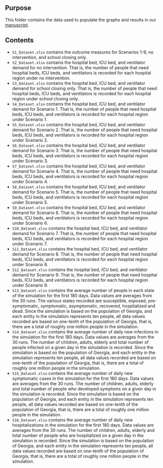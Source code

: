 ## Purpose 

This folder contains the data used to populate the graphs and results in our [manuscript](https://github.gatech.edu/jasplund3/corona19GA/blob/master/Manuscript/Community-level%20Covid-19%20Case%20Measurement%20and%20Intervention%20Version%201.pdf).

## Contents

* `S1_Dataset.xlsx` contains the outcome measures for Scenarios 1-9, no intervention, and school closing only. 
* `S2_Dataset.xlsx` contains the hospital bed, ICU bed, and ventilator demand for no intervention. That is, the number of people that need hospital beds, ICU beds, and ventilators is recorded for each hospital region under no intervention.
* `S3_Dataset.xlsx` contains the hospital bed, ICU bed, and ventilator demand for school closing only. That is, the number of people that need hospital beds, ICU beds, and ventilators is recorded for each hospital region under school closing only.
* `S4_Dataset.xlsx` contains the hospital bed, ICU bed, and ventilator demand for Scenario 1. That is, the number of people that need hospital beds, ICU beds, and ventilators is recorded for each hospital region under Scenario 1.
* `S5_Dataset.xlsx` contains the hospital bed, ICU bed, and ventilator demand for Scenario 2. That is, the number of people that need hospital beds, ICU beds, and ventilators is recorded for each hospital region under Scenario 2.
* `S6_Dataset.xlsx` contains the hospital bed, ICU bed, and ventilator demand for Scenario 3. That is, the number of people that need hospital beds, ICU beds, and ventilators is recorded for each hospital region under Scenario 3. 
* `S7_Dataset.xlsx` contains the hospital bed, ICU bed, and ventilator demand for Scenario 4. That is, the number of people that need hospital beds, ICU beds, and ventilators is recorded for each hospital region under Scenario 4.
* `S8_Dataset.xlsx` contains the hospital bed, ICU bed, and ventilator demand for Scenario 5. That is, the number of people that need hospital beds, ICU beds, and ventilators is recorded for each hospital region under Scenario 5.
* `S9_Dataset.xlsx` contains the hospital bed, ICU bed, and ventilator demand for Scenario 6. That is, the number of people that need hospital beds, ICU beds, and ventilators is recorded for each hospital region under Scenario 6.
* `S10_Dataset.xlsx` contains the hospital bed, ICU bed, and ventilator demand for Scenario 7. That is, the number of people that need hospital beds, ICU beds, and ventilators is recorded for each hospital region under Scenario 7.
* `S11_Dataset.xlsx` contains the hospital bed, ICU bed, and ventilator demand for Scenario 8. That is, the number of people that need hospital beds, ICU beds, and ventilators is recorded for each hospital region under Scenario 8.
* `S12_Dataset.xlsx` contains the hospital bed, ICU bed, and ventilator demand for Scenario 9. That is, the number of people that need hospital beds, ICU beds, and ventilators is recorded for each hospital region under Scenario 9.
* `S13_Dataset.xlsx` contains the average number of people in each state of the simulation for the first 180 days. Data values are averages from the 30 runs. The various states recorded are susceptible, exposed, pre-symptomatic, symptomatic, asymptomatic, recovered, hospitalized and dead. Since the simulation is based on the population of Georgia, and each entity in the simulation represents ten people, all data values recorded are based on one-tenth of the population of Georgia, that is, there are a total of roughly one million people in the simulation. 
* `S14_Dataset.xlsx` contains the average number of daily new infections in the simulation for the first 180 days. Data values are averages from the 30 runs. The number of children, adults, elderly and total number of people infected on a given day in the simulation is recorded. Since the simulation is based on the population of Georgia, and each entity in the simulation represents ten people, all data values recorded are based on one-tenth of the population of Georgia, that is, there are a total of roughly one million people in the simulation. 
* `S15_Dataset.xlsx` contains the average number of daily new symptomatic cases in the simulation for the first 180 days. Data values are averages from the 30 runs. The number of children, adults, elderly and total number of people who developed symptoms on a given day in the simulation is recorded. Since the simulation is based on the population of Georgia, and each entity in the simulation represents ten people, all data values recorded are based on one-tenth of the population of Georgia, that is, there are a total of roughly one million people in the simulation. 
* `S16_Dataset.xlsx` contains the average number of daily new hospitalizations in the simulation for the first 180 days. Data values are averages from the 30 runs. The number of children, adults, elderly and total number of people who are hospitalized on a given day in the simulation is recorded. Since the simulation is based on the population of Georgia, and each entity in the simulation represents ten people, all data values recorded are based on one-tenth of the population of Georgia, that is, there are a total of roughly one million people in the simulation. 

